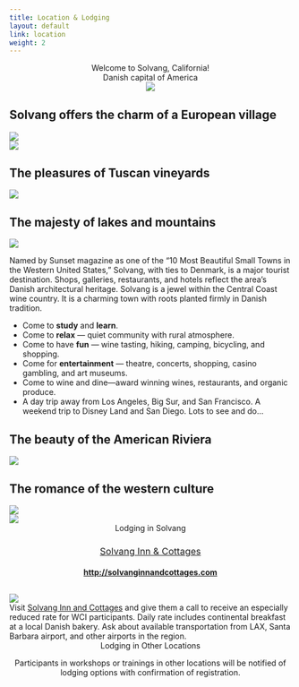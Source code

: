 ```yaml
---
title: Location & Lodging
layout: default
link: location
weight: 2
---
```

<div class="row" style="text-align:center;margin-bottom: 30px;">
    <div class="header-title">Welcome to Solvang, California!</div>
    <div class="header-sm-title">Danish capital of America</div>
    <div class="col-sm-8 col-sm-offset-2">
        <img src="/assets/img/solvang.jpg" class="img-responsive img-thumbnail" />
    </div>
</div>
<div class="row">
    <div class="col-sm-6">
        <h2>Solvang offers the charm of a European village</h2>
        <div class="row">
            <div class="col-sm-4">
                <img class="img-responsive img-thumbnail" src="/assets/img/solvang_windmill.jpg" />
            </div>
            <div class="col-sm-8">
                <img class="img-responsive img-thumbnail" src="/assets/img/solvang_dancers.jpg" />
            </div>
        </div>
        <h2>The pleasures of Tuscan vineyards</h2>
        <div class="row">
            <div class="col-sm-12">
                <img class="img-responsive img-thumbnail" src="/assets/img/san_ynez_valley1.jpg" />
            </div>
        </div>
        <h2>The majesty of lakes and mountains</h2>
        <div class="row">
            <div class="col-sm-12">
                <img class="img-responsive img-thumbnail" src="/assets/img/LakeCachuma.jpg" />
            </div>
        </div>
    </div>
    <div class="col-sm-6">
        <p>Named by Sunset magazine as one of the “10 Most Beautiful Small Towns in the Western United States,” Solvang, with ties to Denmark, is a major tourist destination. Shops, galleries, restaurants, and hotels reflect the area’s Danish architectural heritage. Solvang is a jewel within the Central Coast wine country. It is a charming town with roots planted firmly in Danish tradition.</p>
        <ul>
            <li>Come to <strong>study</strong> and <strong>learn</strong>.</li>
            <li>Come to <strong>relax</strong> — quiet community with rural atmosphere.</li>
            <li>Come to have <strong>fun</strong> — wine tasting, hiking, camping, bicycling, and shopping.</li>
            <li>Come for <strong>entertainment</strong> — theatre, concerts, shopping, casino gambling, and art museums.</li>
            <li>Come to wine and dine—award winning wines, restaurants, and organic produce.</li>
            <li>A day trip away from Los Angeles, Big Sur, and San Francisco. A weekend trip to Disney Land and San Diego. Lots to see and do...</li>
        </ul>
        <h2>The beauty of the American Riviera</h2>
        <div class="row">
            <div class="col-sm-12">
                <img class="img-responsive img-thumbnail" src="/assets/img/americanriviera.jpg" />
            </div>
        </div>
        <h2>The romance of the western culture</h2>
        <div class="row">
            <div class="col-sm-4">
                <img class="img-responsive img-thumbnail" src="/assets/img/horse.jpg" />
            </div>
            <div class="col-sm-8">
                <img class="img-responsive img-thumbnail" src="/assets/img/carriage.jpg" />
            </div>
        </div>
    </div>
</div>
<div class="row separator"></div>
<div class="row" style="text-align:center;margin-bottom: 30px;">
    <div class="header-title">Lodging in Solvang</div>
    <h3 style="font-weight:400"><a href="http://solvanginnandcottages.com/">Solvang Inn & Cottages</a></h3>
    <h4><a href="http://solvanginnandcottages.com/">http://solvanginnandcottages.com</a></h4>
</div>
<div class="row">
    <div class="col-sm-6">
        <img src="/assets/img/solvanghotel.jpg" class="img-responsive img-thumbnail" />
    </div>
    <div class="col-sm-6">Visit <a href="http://solvanginnandcottages.com/">Solvang Inn and Cottages</a> and give them a call to receive an especially reduced rate for WCI participants. Daily rate includes continental breakfast at a local Danish bakery. Ask about available transportation from LAX, Santa Barbara airport, and other airports in the region.</div>
</div>
<div class="row" style="text-align:center;margin-bottom: 30px;">
    <div class="header-title">Lodging in Other Locations</div>
    <p>Participants in workshops or trainings in other locations will be notified of lodging options with confirmation of registration.</p>
</div>
